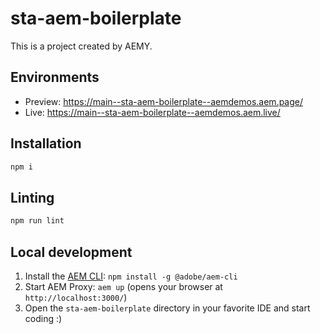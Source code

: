 # sta-aem-boilerplate

This is a project created by AEMY.

## Environments

- Preview: https://main--sta-aem-boilerplate--aemdemos.aem.page/
- Live: https://main--sta-aem-boilerplate--aemdemos.aem.live/

## Installation

```sh
npm i
```

## Linting

```sh
npm run lint
```


## Local development

1. Install the [AEM CLI](https://github.com/adobe/helix-cli): `npm install -g @adobe/aem-cli`
1. Start AEM Proxy: `aem up` (opens your browser at `http://localhost:3000/`)
1. Open the `sta-aem-boilerplate` directory in your favorite IDE and start coding :)